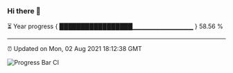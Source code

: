 ### Hi there 👋

⏳ Year progress { █████████████████▁▁▁▁▁▁▁▁▁▁▁▁▁ } 58.56 %

---

⏰ Updated on Mon, 02 Aug 2021 18:12:38 GMT

![Progress Bar CI](https://github.com/liununu/liununu/workflows/Progress%20Bar%20CI/badge.svg)
